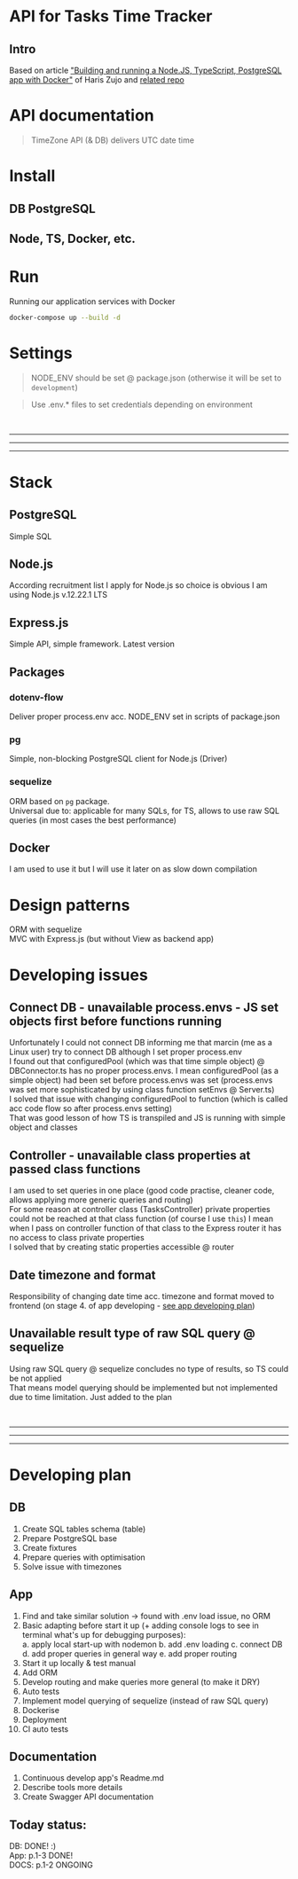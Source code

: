 # API for Tasks Time Tracker

## Intro
Based on article
["Building and running a Node.JS, TypeScript, PostgreSQL app with Docker"](https://medium.com/nsoft/building-and-running-nodejs-typescript-postgresql-application-with-docker-3878240a2f73)
of Haris Zujo and [related repo](https://github.com/CyberZujo/todo-app)


# API documentation


> TimeZone
> API (& DB) delivers UTC date time

# Install
## DB PostgreSQL

## Node, TS, Docker, etc.


# Run
Running our application services with Docker
```sh
docker-compose up --build -d
```


# Settings
> NODE_ENV should be set @ package.json (otherwise it will be set to `development`)

> Use .env.* files to set credentials depending on environment

<br/><hr/><hr/><hr/>

# Stack
## PostgreSQL
Simple SQL

## Node.js
According recruitment list I apply for Node.js so choice is obvious
I am using Node.js v.12.22.1 LTS

## Express.js
Simple API, simple framework. Latest version

## Packages
### dotenv-flow
Deliver proper process.env acc. NODE_ENV set in scripts of package.json

### pg
Simple, non-blocking PostgreSQL client for Node.js (Driver)

### sequelize
ORM based on `pg` package. <br/> 
Universal due to: applicable for many SQLs, for TS, allows to use raw SQL queries (in most cases the best performance)

## Docker
I am used to use it but I will use it later on as slow down compilation 

# Design patterns
ORM with sequelize <br/>
MVC with Express.js (but without View as backend app) <br/>

# Developing issues
## Connect DB - unavailable process.envs - JS set objects first before functions running 
Unfortunately I could not connect DB informing me that marcin (me as a Linux user) try to connect DB although I set proper process.env <br/>
I found out that configuredPool (which was that time simple object) @ DBConnector.ts has no proper process.envs. 
I mean configuredPool (as a simple object) had been set before process.envs was set (process.envs was set more sophisticated by using class function setEnvs @ Server.ts) <br/>
I solved that issue with changing configuredPool to function (which is called acc code flow so after process.envs setting)<br/>
That was good lesson of how TS is transpiled and JS is running with simple object and classes 

## Controller - unavailable class properties at passed class functions
I am used to set queries in one place (good code practise, cleaner code, allows applying more generic queries and routing) <br/> 
For some reason at controller class (TasksController) private properties could not be reached at that class function (of course I use `this`)
I mean when I pass on controller function of that class to the Express router it has no access to class private properties <br/>
I solved that by creating static properties accessible @ router

## Date timezone and format
Responsibility of changing date time acc. timezone and format moved to frontend (on stage 4. of app developing - [see app developing plan](#app))

## Unavailable result type of raw SQL query @ sequelize
Using raw SQL query @ sequelize concludes no type of results, so TS could be not applied <br/>
That means model querying should be implemented but not implemented due to time limitation. Just added to the plan

<br/><hr/><hr/><hr/>

# Developing plan
## DB
1. Create SQL tables schema (table)
2. Prepare PostgreSQL base
3. Create fixtures
4. Prepare queries with optimisation
5. Solve issue with timezones

## App   
1. Find and take similar solution -> found with .env load issue, no ORM
2. Basic adapting before start it up (+ adding console logs to see in terminal what's up for debugging purposes):   
   a. apply local start-up with nodemon
   b. add .env loading
   c. connect DB
   d. add proper queries in general way
   e. add proper routing
3. Start it up locally & test manual
4. Add ORM
5. Develop routing and make queries more general (to make it DRY)
6. Auto tests
7. Implement model querying of sequelize (instead of raw SQL query)
8. Dockerise
9. Deployment
10. CI auto tests

## Documentation
1. Continuous develop app's Readme.md
2. Describe tools more details
3. Create Swagger API documentation

## Today status:
DB: DONE! :) <br/>
App: p.1-3 DONE! <br/>
DOCS: p.1-2 ONGOING <br/>
